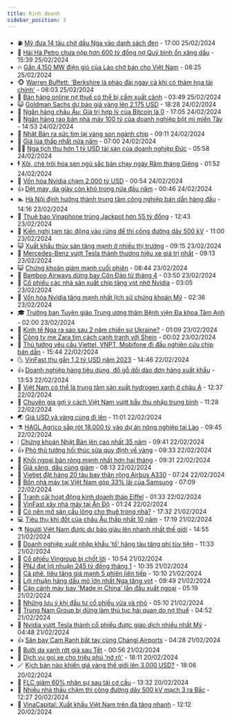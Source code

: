 ```yaml
---
title: Kinh doanh
sidebar_position: 3
---
```


<!-- vnexpress-kinh-doanh:START -->
- ⛽️ [Mỹ đưa 14 tàu chở dầu Nga vào danh sách đen](https://vnexpress.net/my-dua-14-tau-cho-dau-nga-vao-danh-sach-den-4715114.html) - 17:00 25/02/2024
- 🐲 [Hải Hà Petro chưa nộp hơn 600 tỷ đồng nợ Quỹ bình ổn xăng dầu](https://vnexpress.net/hai-ha-petro-chua-nop-hon-600-ty-dong-no-quy-binh-on-xang-dau-4715217.html) - 15:39 25/02/2024
- 🔥 [Gần 4.150 MW điện gió của Lào chờ bán cho Việt Nam](https://vnexpress.net/gan-4-150-mw-dien-gio-cua-lao-cho-ban-cho-viet-nam-4715137.html) - 08:25 25/02/2024
- 🐵 [Warren Buffett: &#39;Berkshire là pháo đài ngay cả khi có thảm họa tài chính&#39;](https://vnexpress.net/warren-buffett-berkshire-la-phao-dai-ngay-ca-khi-co-tham-hoa-tai-chinh-4715091.html) - 08:03 25/02/2024
- 🦅 [Bán hàng online nợ thuế có thể bị cấm xuất cảnh](https://vnexpress.net/ban-hang-online-no-thue-co-the-bi-cam-xuat-canh-4715103.html) - 03:49 25/02/2024
- 😺 [Goldman Sachs dự báo giá vàng lên 2.175 USD](https://vnexpress.net/goldman-sachs-du-bao-gia-vang-len-2-175-usd-4714980.html) - 18:28 24/02/2024
- 🤩 [Ngân hàng châu Âu: Giá trị hợp lý của Bitcoin là 0](https://vnexpress.net/ngan-hang-chau-au-gia-tri-hop-ly-cua-bitcoin-la-0-4714951.html) - 17:05 24/02/2024
- 🌮 [Ngân hàng rao bán nhà máy 100 tỷ của doanh nghiệp bột mì miền Tây](https://vnexpress.net/ngan-hang-rao-ban-nha-may-100-ty-cua-doanh-nghiep-bot-mi-mien-tay-4714999.html) - 14:53 24/02/2024
- 🧰 [Nhật Bản ra sức tìm lại vàng son ngành chip](https://vnexpress.net/nhat-ban-ra-suc-tim-lai-vang-son-nganh-chip-4714937.html) - 09:11 24/02/2024
- 🤔 [Giá lúa thấp nhất nửa năm](https://vnexpress.net/gia-lua-thap-nhat-nua-nam-4714900.html) - 07:00 24/02/2024
- 🧑‍💻 [Nga tịch thu hơn 1 tỷ USD tài sản của doanh nghiệp Đức](https://vnexpress.net/nga-tich-thu-hon-1-ty-usd-tai-san-cua-doanh-nghiep-duc-4714890.html) - 05:58 24/02/2024
- 🕴 [Xôi, chè trôi hoa sen ngũ sắc bán chạy ngày Rằm tháng Giêng](https://vnexpress.net/xoi-che-troi-hoa-sen-ngu-sac-ban-chay-ngay-ram-thang-gieng-4714846.html) - 01:52 24/02/2024
- 🦩 [Vốn hóa Nvidia chạm 2.000 tỷ USD](https://vnexpress.net/von-hoa-nvidia-cham-2-000-ty-usd-4714827.html) - 00:54 24/02/2024
- 👍 [Dệt may, da giày còn khó trong nửa đầu năm](https://vnexpress.net/det-may-da-giay-con-kho-trong-nua-dau-nam-4714727.html) - 00:46 24/02/2024
- 🏊 [Hà Nội định hướng thành trung tâm công nghiệp bán dẫn hàng đầu](https://vnexpress.net/ha-noi-dinh-huong-thanh-trung-tam-cong-nghiep-ban-dan-hang-dau-4714770.html) - 14:16 23/02/2024
- 🤡 [Thuê bao Vinaphone trúng Jackpot hơn 55 tỷ đồng](https://vnexpress.net/thue-bao-vinaphone-trung-jackpot-hon-55-ty-dong-4714755.html) - 12:43 23/02/2024
- 👀 [Kiến nghị tạm tác động vào rừng để thi công đường dây 500 kV](https://vnexpress.net/kien-nghi-tam-tac-dong-vao-rung-de-thi-cong-duong-day-500-kv-4714732.html) - 11:00 23/02/2024
- 😺 [Xuất khẩu thủy sản tăng mạnh ở nhiều thị trường](https://vnexpress.net/xuat-khau-thuy-san-tang-manh-o-nhieu-thi-truong-4714643.html) - 09:15 23/02/2024
- 🦣 [Mercedes-Benz vượt Tesla thành thương hiệu xe giá trị nhất](https://vnexpress.net/mercedes-benz-vuot-tesla-thanh-thuong-hieu-xe-gia-tri-nhat-4714595.html) - 09:13 23/02/2024
- 😺 [Chứng khoán giảm mạnh cuối phiên](https://vnexpress.net/chung-khoan-giam-manh-cuoi-phien-4714662.html) - 08:44 23/02/2024
- 💼 [Bamboo Airways dừng bay Côn Đảo từ tháng 4](https://vnexpress.net/bamboo-airways-dung-bay-con-dao-tu-thang-4-4714476.html) - 03:50 23/02/2024
- 🤗 [Cổ phiếu các nhà sản xuất chip tăng vọt nhờ Nvidia](https://vnexpress.net/co-phieu-cac-nha-san-xuat-chip-tang-vot-nho-nvidia-4714436.html) - 03:05 23/02/2024
- 👀 [Vốn hóa Nvidia tăng mạnh nhất lịch sử chứng khoán Mỹ](https://vnexpress.net/von-hoa-nvidia-tang-manh-nhat-lich-su-chung-khoan-my-4714415.html) - 02:36 23/02/2024
- 🎓 [Trưởng ban Tuyên giáo Trung ương thăm Bệnh viện Đa khoa Tâm Anh](https://vnexpress.net/truong-ban-tuyen-giao-trung-uong-tham-benh-vien-da-khoa-tam-anh-4714392.html) - 02:00 23/02/2024
- 🗽 [Kinh tế Nga ra sao sau 2 năm chiến sự Ukraine?](https://vnexpress.net/kinh-te-nga-ra-sao-sau-2-nam-chien-su-ukraine-4714015.html) - 01:09 23/02/2024
- 🚀 [Công ty mẹ Zara tìm cách cạnh tranh với Shein](https://vnexpress.net/cong-ty-me-zara-tim-cach-canh-tranh-voi-shein-4714278.html) - 00:02 23/02/2024
- 🤗 [Thủ tướng yêu cầu Viettel, VNPT, Mobifone đi đầu nghiên cứu chip bán dẫn](https://vnexpress.net/thu-tuong-yeu-cau-viettel-vnpt-mobifone-di-dau-nghien-cuu-chip-ban-dan-4714320.html) - 15:44 22/02/2024
- 🌜 [VinFast thu gần 1,2 tỷ USD năm 2023](https://vnexpress.net/vinfast-thu-gan-1-2-ty-usd-nam-2023-4714303.html) - 14:46 22/02/2024
- 👍 [Doanh nghiệp hàng tiêu dùng, đồ gỗ dồi dào đơn hàng xuất khẩu](https://vnexpress.net/doanh-nghiep-hang-tieu-dung-do-go-doi-dao-don-hang-xuat-khau-4714290.html) - 13:53 22/02/2024
- 🤖 [Việt Nam có thể là trung tâm sản xuất hydrogen xanh ở châu Á](https://vnexpress.net/viet-nam-co-the-la-trung-tam-san-xuat-hydrogen-xanh-o-chau-a-4714287.html) - 12:37 22/02/2024
- 🫣 [Chuyên gia gợi ý cách Việt Nam vượt bẫy thu nhập trung bình](https://vnexpress.net/chuyen-gia-goi-y-cach-viet-nam-vuot-bay-thu-nhap-trung-binh-4714247.html) - 11:28 22/02/2024
- 🌏 [Giá USD và vàng cùng đi lên](https://vnexpress.net/gia-usd-va-vang-hom-nay-22-2-4714269.html) - 11:01 22/02/2024
- ⚗️ [HAGL Agrico sắp rót 18.000 tỷ vào dự án nông nghiệp tại Lào](https://vnexpress.net/hagl-agrico-sap-rot-18-000-ty-vao-du-an-nong-nghiep-tai-lao-4714210.html) - 09:45 22/02/2024
- 🕯 [Chứng khoán Nhật Bản lên cao nhất 35 năm](https://vnexpress.net/chung-khoan-nhat-ban-len-cao-nhat-35-nam-4714184.html) - 09:41 22/02/2024
- 👍 [Phó thủ tướng hối thúc sửa quy định về vàng](https://vnexpress.net/pho-thu-tuong-hoi-thuc-sua-quy-dinh-ve-vang-4714181.html) - 09:33 22/02/2024
- 🤠 [Khối ngoại bán ròng mạnh nhất hơn hai tháng](https://vnexpress.net/khoi-ngoai-ban-rong-manh-nhat-hon-hai-thang-4714222.html) - 09:31 22/02/2024
- 🌊 [Giá xăng, dầu cùng giảm](https://vnexpress.net/gia-xang-moi-nhat-hom-nay-4714190.html) - 08:13 22/02/2024
- 🌈 [Vietjet đặt hàng 20 tàu bay thân rộng Airbus A330](https://vnexpress.net/vietjet-dat-hang-20-tau-bay-than-rong-airbus-a330-4714129.html) - 07:24 22/02/2024
- 🥳 [Bốn nhà máy tại Việt Nam góp 33% lãi của Samsung](https://vnexpress.net/bon-nha-may-tai-viet-nam-gop-33-lai-cua-samsung-4714116.html) - 07:09 22/02/2024
- 🐻 [Tranh cãi hoạt động kinh doanh tháp Eiffel](https://vnexpress.net/tranh-cai-hoat-dong-kinh-doanh-thap-eiffel-4713738.html) - 01:33 22/02/2024
- 💫 [VinFast xây nhà máy tại Ấn Độ](https://vnexpress.net/vinfast-xay-nha-may-tai-an-do-4713911.html) - 01:24 22/02/2024
- 🤩 [Có nên mở sân cầu lông cho thuê trong nhà?](https://vnexpress.net/co-nen-mo-san-cau-long-cho-thue-trong-nha-4713390.html) - 17:32 21/02/2024
- 💻 [Tiêu thụ khí đốt của châu Âu thấp nhất 10 năm](https://vnexpress.net/tieu-thu-khi-dot-cua-chau-au-thap-nhat-10-nam-4713846.html) - 17:19 21/02/2024
- ⚗️ [Người Việt Nam được dự báo giàu lên nhanh nhất thế giới](https://vnexpress.net/nguoi-viet-nam-duoc-du-bao-giau-len-nhanh-nhat-the-gioi-4713822.html) - 14:55 21/02/2024
- 🌈 [Doanh nghiệp xuất nhập khẩu &#39;tố&#39; hãng tàu tăng phí tùy tiện](https://vnexpress.net/doanh-nghiep-xuat-nhap-khau-to-hang-tau-tang-phi-tuy-tien-4713833.html) - 11:33 21/02/2024
- 🌝 [Cổ phiếu Vingroup bị chốt lời](https://vnexpress.net/co-phieu-vingroup-bi-chot-loi-4713852.html) - 10:54 21/02/2024
- 🥸 [PNJ đạt lợi nhuận 245 tỷ đồng tháng 1](https://vnexpress.net/pnj-dat-loi-nhuan-245-ty-dong-thang-1-4713851.html) - 10:35 21/02/2024
- 🦆 [Cà phê, tiêu tăng giá mạnh 5 phiên liên tiếp](https://vnexpress.net/ca-phe-tieu-tang-gia-manh-5-phien-lien-tiep-4713798.html) - 10:10 21/02/2024
- 🌋 [Lợi nhuận hãng dầu mỏ lớn nhất Nga tăng vọt](https://vnexpress.net/loi-nhuan-hang-dau-mo-lon-nhat-nga-tang-vot-4713759.html) - 09:49 21/02/2024
- 🦍 [Cận cảnh máy bay &#39;Made in China&#39; lần đầu xuất ngoại](https://vnexpress.net/can-canh-may-bay-made-in-china-lan-dau-xuat-ngoai-4713682.html) - 05:19 21/02/2024
- 🤔 [Những lưu ý khi đầu tư cổ phiếu vừa và nhỏ](https://vnexpress.net/nhung-luu-y-khi-dau-tu-co-phieu-vua-va-nho-4711083.html) - 05:10 21/02/2024
- 🧰 [Trung Nam Group bị dừng làm thủ tục hải quan do nợ thuế](https://vnexpress.net/trung-nam-group-bi-dung-lam-thu-tuc-hai-quan-do-no-thue-4713669.html) - 04:52 21/02/2024
- 🌝 [Nvidia vượt Tesla thành cổ phiếu được giao dịch nhiều nhất Mỹ](https://vnexpress.net/nvidia-vuot-tesla-thanh-co-phieu-duoc-giao-dich-nhieu-nhat-my-4713622.html) - 04:48 21/02/2024
- 👍 [Sân bay Cam Ranh bắt tay cùng Changi Airports](https://vnexpress.net/san-bay-cam-ranh-bat-tay-cung-changi-airports-4713624.html) - 04:28 21/02/2024
- 🗽 [Bưởi da xanh rớt giá sau Tết](https://vnexpress.net/buoi-da-xanh-rot-gia-sau-tet-4713397.html) - 00:56 21/02/2024
- 🐎 [Dịch vụ gọi xe cho triệu phú &#39;nở rộ&#39;](https://vnexpress.net/dich-vu-goi-xe-cho-trieu-phu-no-ro-4713366.html) - 18:11 20/02/2024
- 🪄 [Kịch bản nào khiến giá vàng thế giới lên 3.000 USD?](https://vnexpress.net/kich-ban-nao-khien-gia-vang-the-gioi-len-3-000-usd-4713451.html) - 18:06 20/02/2024
- 🎊 [FLC giảm 60% nhân sự sau tái cơ cấu](https://vnexpress.net/flc-giam-60-nhan-su-sau-tai-co-cau-4713487.html) - 13:32 20/02/2024
- 🗽 [Nhiều nhà thầu chậm thi công đường dây 500 kV mạch 3 ra Bắc](https://vnexpress.net/nhieu-nha-thau-cham-thi-cong-duong-day-500-kv-mach-3-ra-bac-4713483.html) - 12:27 20/02/2024
- 🦩 [VinaCapital: Xuất khẩu Việt Nam trên đà tăng nhanh](https://vnexpress.net/vinacapital-xuat-khau-viet-nam-tren-da-tang-nhanh-4713472.html) - 12:12 20/02/2024<!-- vnexpress-kinh-doanh:END -->
